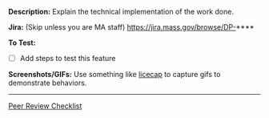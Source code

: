 <!-- NOTE: Please just put "N/A" for any section below that isn't applicable to the work you've done, do not omit entirely. -->

**Description:**
Explain the technical implementation of the work done.


**Jira:** (Skip unless you are MA staff)
https://jira.mass.gov/browse/DP-****


**To Test:**
- [ ] Add steps to test this feature


**Screenshots/GIFs:**
Use something like [licecap](http://www.cockos.com/licecap/) to capture gifs to demonstrate behaviors.

---

[Peer Review Checklist](https://github.com/massgov/openmass/blob/develop/docs/peer_review_checklist.md)
